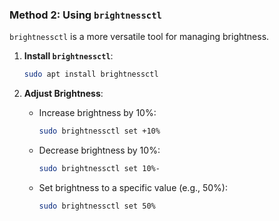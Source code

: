 
### Method 2: Using `brightnessctl`

`brightnessctl` is a more versatile tool for managing brightness.

1. **Install `brightnessctl`**:
   ```sh
   sudo apt install brightnessctl
   ```

2. **Adjust Brightness**:
   - Increase brightness by 10%:
     ```sh
     sudo brightnessctl set +10%
     ```
   - Decrease brightness by 10%:
     ```sh
     sudo brightnessctl set 10%-
     ```
   - Set brightness to a specific value (e.g., 50%):
     ```sh
     sudo brightnessctl set 50%
     ```

